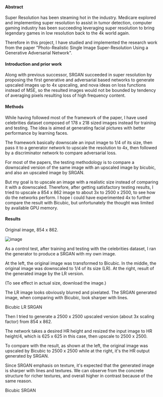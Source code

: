 #### Abstract
Super Resolution has been steaming hot in the industry.  Medicare explored and implementing super resolution to assist in tumor detection, computer gaming industry has been succeeding leveraging super resolution to bring legendary games in low resolution back to the 4k world again.

Therefore in this project, I have studied and implemented the research work from the paper "Photo-Realistic Single Image Super-Resolution Using a Generative Adversarial Network". 

#### Introduction and prior work
Along with previous successor, SRGAN succeeded in super resolution by proposing the first generative and adversarial based networks to generate upscaled images up to 4x upscaling, and nova ideas on loss functions instead of MSE, so the resulted images would not be bounded by tendency of averaging pixels resulting loss of high frequency content.

#### Methods
While having followed most of the framework of the paper, I have used celebrities dataset composed of 178 x 218 sized images instead for training and testing.  The idea is aimed at generating facial pictures with better performance by learning faces.

The framework basically downscale an input image to 1/4 of its size, then pass it to a generator network to upscale the resolution to 4x, then followed by a discriminator network to compare adversarial loss.  

For most of the papers, the testing methodology is to compare a downscaled version of the same image with an upscaled image by bicubic, and also an upscaled image by SRGAN.  

But my goal is to upscale an image with a realistic size instead of comparing it with a downscaled.  Therefore, after getting satisfactory testing results, I tried to upscale a 854 x 862 image to about 3x to 2500 x 2500, to see how do the networks perform.   I hope i could have experimented 4x to further compare the result with Bicubic, but unfortunately the thought was limited by available GPU memory.

#### Results
Original image,  854 x 862. 

![image](https://user-images.githubusercontent.com/21034990/192045719-cbb6c7c6-5ad4-483f-9d38-dd037890f75f.png)

As a control test, after training and testing with the celebrities dataset, I ran the generator to produce a SRGAN with my own image.

At the left, the original image was transformed to Bicubic.  In the middle, the original image was downscaled to 1/4 of its size (LR).  At the right, result of the generated image by the LR version.

(To see effect in actual size, download the image.)

The LR image looks obviously blurred and pixelated.  The SRGAN generated image, when comparing with Bicubic, look sharper with lines.

Bicubic	LR	SRGAN




Then I tried to generate a 2500 x 2500 upscaled version (about 3x scaling factor) from 854 x 862.  

The network takes a desired HR height and resized the input image to HR height/4, which is 625 x 625 in this case, then upscale to 2500 x 2500.  

To compare with the result, as shown at the left, the original image was upscaled by Bicubic to 2500 x 2500 while at the right, it's the HR output generated by SRGAN.

Since SRGAN emphasis on texture, it's expected that the generated image is sharper with lines and textures.  We can observe from the concrete structure for richer textures, and overall higher in contrast because of the same reason.

Bicubic	SRGAN
